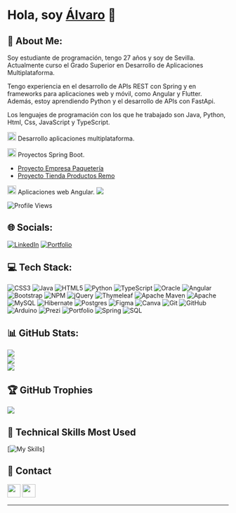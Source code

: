 <h1 align="">Hola, soy <a href="">Álvaro</a> 👋</h1>

## 💫 About Me:
Soy estudiante de programación, tengo 27 años y soy de Sevilla. Actualmente curso el Grado Superior en Desarrollo de Aplicaciones Multiplataforma.

Tengo experiencia en el desarrollo de APIs REST con Spring y en frameworks para aplicaciones web y móvil, como Angular y Flutter. Además, estoy aprendiendo Python y el desarrollo de APIs con FastApi.

Los lenguajes de programación con los que he trabajado son Java, Python, Html, Css, JavaScript y TypeScript.

<img src="https://img.icons8.com/fluency/48/000000/multiple-devices.png" alt="multiplatform devices" width="20" height="20"/> Desarrollo aplicaciones multiplataforma. 

<img src="https://img.icons8.com/color/48/000000/spring-logo.png" alt="spring logo" width="20" height="20"/> Proyectos Spring Boot. 
- [Proyecto Empresa Paquetería](https://github.com/alvaroloal/proyecto-paquetes)
- [Proyecto Tienda Productos Remo](https://github.com/alvaroloal/proyecto-tienda-remo)

<img src="https://upload.wikimedia.org/wikipedia/commons/c/cf/Angular_full_color_logo.svg" alt="angular logo" width="20" height="20"/> Aplicaciones web Angular.
[![](https://visitcount.itsvg.in/api?id=alvaroloal&icon=0&color=0)](https://visitcount.itsvg.in)

![Profile Views](https://komarev.com/ghpvc/?username=alvaroloal&color=blue)

## 🌐 Socials:
[![LinkedIn](https://img.shields.io/badge/LinkedIn-%230077B5.svg?logo=linkedin&logoColor=white)](https://linkedin.com/in/álvaro-lorente-almán-729634281) 
[![Portfolio](https://img.shields.io/badge/Portfolio-orange)](https://alvaroloal.github.io/) 
## 💻 Tech Stack:
![CSS3](https://img.shields.io/badge/css3-%231572B6.svg?style=for-the-badge&logo=css3&logoColor=white) ![Java](https://img.shields.io/badge/java-%23ED8B00.svg?style=for-the-badge&logo=openjdk&logoColor=white) ![HTML5](https://img.shields.io/badge/html5-%23E34F26.svg?style=for-the-badge&logo=html5&logoColor=white) ![Python](https://img.shields.io/badge/python-3670A0?style=for-the-badge&logo=python&logoColor=ffdd54) ![TypeScript](https://img.shields.io/badge/typescript-%23007ACC.svg?style=for-the-badge&logo=typescript&logoColor=white) ![Oracle](https://img.shields.io/badge/Oracle-F80000?style=for-the-badge&logo=oracle&logoColor=white) ![Angular](https://img.shields.io/badge/angular-%23DD0031.svg?style=for-the-badge&logo=angular&logoColor=white) ![Bootstrap](https://img.shields.io/badge/bootstrap-%238511FA.svg?style=for-the-badge&logo=bootstrap&logoColor=white) ![NPM](https://img.shields.io/badge/NPM-%23CB3837.svg?style=for-the-badge&logo=npm&logoColor=white) ![jQuery](https://img.shields.io/badge/jquery-%230769AD.svg?style=for-the-badge&logo=jquery&logoColor=white) ![Thymeleaf](https://img.shields.io/badge/Thymeleaf-%23005C0F.svg?style=for-the-badge&logo=Thymeleaf&logoColor=white) ![Apache Maven](https://img.shields.io/badge/Apache%20Maven-C71A36?style=for-the-badge&logo=Apache%20Maven&logoColor=white) ![Apache](https://img.shields.io/badge/apache-%23D42029.svg?style=for-the-badge&logo=apache&logoColor=white) ![MySQL](https://img.shields.io/badge/mysql-4479A1.svg?style=for-the-badge&logo=mysql&logoColor=white) ![Hibernate](https://img.shields.io/badge/Hibernate-59666C?style=for-the-badge&logo=Hibernate&logoColor=white) ![Postgres](https://img.shields.io/badge/postgres-%23316192.svg?style=for-the-badge&logo=postgresql&logoColor=white) ![Figma](https://img.shields.io/badge/figma-%23F24E1E.svg?style=for-the-badge&logo=figma&logoColor=white) ![Canva](https://img.shields.io/badge/Canva-%2300C4CC.svg?style=for-the-badge&logo=Canva&logoColor=white) ![Git](https://img.shields.io/badge/git-%23F05033.svg?style=for-the-badge&logo=git&logoColor=white) ![GitHub](https://img.shields.io/badge/github-%23121011.svg?style=for-the-badge&logo=github&logoColor=white) ![Arduino](https://img.shields.io/badge/-Arduino-00979D?style=for-the-badge&logo=Arduino&logoColor=white) ![Prezi](https://img.shields.io/badge/Prezi-%23000000.svg?style=for-the-badge&logo=Prezi&logoColor=white) ![Portfolio](https://img.shields.io/badge/Portfolio-%23000000.svg?style=for-the-badge&logo=firefox&logoColor=#FF7139) ![Spring](https://img.shields.io/badge/spring-6DB33F?style=for-the-badge&logo=spring&logoColor=white) ![SQL](https://img.shields.io/badge/SQL-%23007ACC.svg?style=for-the-badge&logo=sqlite&logoColor=white)



## 📊 GitHub Stats:
![](https://github-readme-stats.vercel.app/api?username=alvaroloal&theme=tokyonight&hide_border=false&include_all_commits=false&count_private=false)<br/>
![](https://github-readme-streak-stats.herokuapp.com/?user=alvaroloal&theme=tokyonight&hide_border=false)<br/>
![](https://github-readme-stats.vercel.app/api/top-langs/?username=alvaroloal&theme=tokyonight&hide_border=false&include_all_commits=false&count_private=false&layout=compact)

## 🏆 GitHub Trophies
![](https://github-profile-trophy.vercel.app/?username=alvaroloal&theme=tokyonight&no-frame=false&no-bg=true&margin-w=4)
<!-- 
## 🔝 Top Contributed Repo
![](https://github-contributor-stats.vercel.app/api?username=alvaroloal&limit=5&theme=tokyonight&combine_all_yearly_contributions=true)
-->
## 💼 Technical Skills Most Used  
[![My Skills](https://skillicons.dev/icons?i=java,python,html,css,js,ts,spring,angular,flutter,fastapi,github,vscode,idea)]

## 📩 Contact
<p align="left" >
      <a href="mailto:alorentealman@gmail.com?Subject=I%20want%20propose%20you%20something" target="_blank" rel="noreferrer"><img src="https://user-images.githubusercontent.com/48330849/172060688-5e1bf6ca-7bb9-43a2-b202-001170434946.png"  width="30"></a>
        <a href="https://www.linkedin.com/in/álvaro-lorente-almán-729634281/" target="_blank" rel="noreferrer"><img src="https://user-images.githubusercontent.com/48330849/172059761-c87c0437-c1b5-4e33-8d3e-e00adf4afc57.png"  width="30"></a>
</p>

---
